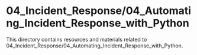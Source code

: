 # 04_Incident_Response/04_Automating_Incident_Response_with_Python
This directory contains resources and materials related to 04_Incident_Response/04_Automating_Incident_Response_with_Python.
